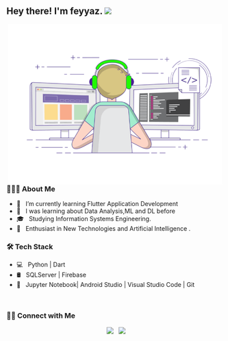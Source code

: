 <h2> Hey there! I'm feyyaz. <img src="https://github.com/souvikguria98/souvikguria98/blob/master/Hi.gif" width="25"></h2>
<img align="right" alt="GIF" src="https://raw.githubusercontent.com/devSouvik/devSouvik/master/gif3.gif" width="500"/>

<h3> 👨🏻‍💻 About Me </h3>

- 🔭 &nbsp; I’m currently learning Flutter Application Development
- 🤔 &nbsp; I was learning about Data Analysis,ML and DL before
- 🎓 &nbsp; Studying Information Systems Engineering.
- 🌱 &nbsp; Enthusiast in New Technologies and Artificial Intelligence .


<h3>🛠 Tech Stack</h3>

- 💻 &nbsp; Python | Dart 
- 🛢 &nbsp;  SQLServer | Firebase 
- 🔧 &nbsp; Jupyter Notebook| Android Studio | Visual Studio Code | Git


<br>

<h3> 🤝🏻 Connect with Me </h3>
<p align="center">
&nbsp; <a href="https://www.linkedin.com/in/feyyaz-atman-5b443a1b1/" target="_blank" rel="noopener noreferrer"><img src="https://img.icons8.com/plasticine/100/000000/linkedin.png" width="50" /></a>
&nbsp; <a href="mailto:feyyaz.atman.00@gmail.com" target="_blank" rel="noopener noreferrer"><img src="https://img.icons8.com/plasticine/100/000000/gmail.png"  width="50" /></a>
</p>
